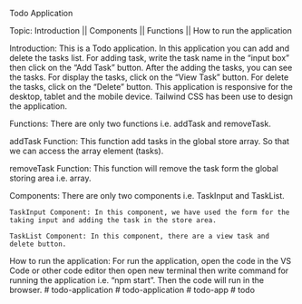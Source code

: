 Todo Application

Topic: 
    Introduction || Components || Functions || How to run the application

Introduction:
    This is a Todo application. In this application you can add and delete the tasks list. For adding task, write the task name in the “input box” then click on the “Add Task” button. After the adding the tasks, you can see the tasks. For display the tasks, click on the “View Task” button. For delete the tasks, click on the “Delete” button. 
    This application is responsive for the desktop, tablet and the mobile device.
    Tailwind CSS has been use to design the application.

Functions:
    There are only two functions i.e. addTask and removeTask.

addTask Function: 
    This function add tasks in the global store array. So that we can access the array element (tasks).

removeTask Function: 
    This function will remove the task form the global storing area i.e. array.

Components: 
    There are only two components i.e. TaskInput and TaskList.

    TaskInput Component: In this component, we have used the form for the taking input and adding the task in the store area.

    TaskList Component: In this component, there are a view task and delete button.

How to run the application:
    For run the application, open the code in the VS Code or other code editor then open new terminal then write command for running the application i.e. “npm start”.
    Then the code will run in the browser.
#   t o d o - a p p l i c a t i o n  
 #   t o d o - a p p l i c a t i o n  
 #   t o d o - a p p  
 #   t o d o  
 